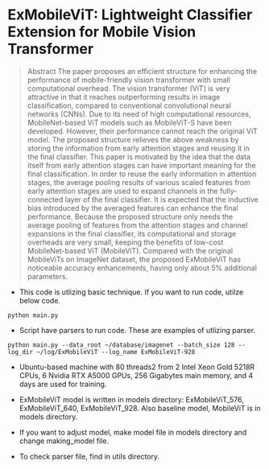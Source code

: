 # ExMobileViT: Lightweight Classifier Extension for Mobile Vision Transformer

> Abstract
> The paper proposes an efficient structure for enhancing the performance of mobile-friendly vision transformer with small computational overhead. The vision transformer (ViT) is very attractive in that it reaches outperforming results in image classification, compared to conventional convolutional neural networks (CNNs). Due to its need of high computational resources, MobileNet-based ViT models such as MobileViT-S have been developed. However, their performance cannot reach the original ViT model. The proposed structure relieves the above weakness by storing the information from early attention stages and reusing it in the final classifier. This paper is motivated by the idea that the data itself from early attention stages can have important meaning for the final classification. In order to reuse the early information in attention stages, the average pooling results of various scaled features from early attention stages are used to expand channels in the fully-connected layer of the final classifier. It is expected that the inductive bias introduced by the averaged features can enhance the final performance. Because the proposed structure only needs the average pooling of features from the attention stages and channel expansions in the final classifier, its computational and storage overheads are very small, keeping the benefits of low-cost MobileNet-based ViT (MobileViT). Compared with the original MobileViTs on ImageNet dataset, the proposed ExMobileViT has noticeable accuracy enhancements, having only about 5% additional parameters.

- This code is utlizing basic technique. If you want to run code, utilze below code.
```commandline
python main.py
```

- Script have parsers to run code. These are examples of utlizing parser.
```commandline
python main.py --data_root ~/database/imagenet --batch_size 128 --log_dir ~/log/ExMobileViT --log_name ExMobileViT-928
```

- Ubuntu-based machine with 80 threads2 from 2 Intel Xeon Gold 5218R CPUs, 6 Nvidia RTX A5000 GPUs, 256 Gigabytes main memory, and 4 days are used for training.

- ExMobileViT model is written in models directory: ExMobileViT_576, ExMobileViT_640, ExMobileViT_928. Also baseline model, MobileViT is in models directory.
- If you want to adjust model, make model file in models directory and change making_model file.

- To check parser file, find in utils directory.
